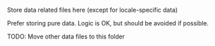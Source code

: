 Store data related files here (except for locale-specific data)

Prefer storing pure data. Logic is OK, but should be avoided if possible.

TODO: Move other data files to this folder

